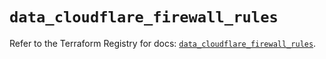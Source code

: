 # `data_cloudflare_firewall_rules`

Refer to the Terraform Registry for docs: [`data_cloudflare_firewall_rules`](https://registry.terraform.io/providers/cloudflare/cloudflare/5.10.0/docs/data-sources/firewall_rules).
